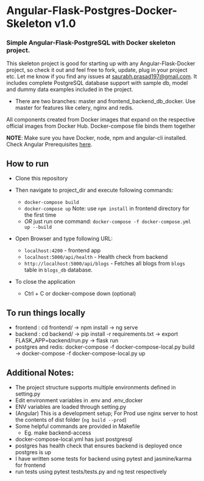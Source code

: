 <h1>Angular-Flask-Postgres-Docker-Skeleton v1.0</h1>
<h3>Simple Angular-Flask-PostgreSQL with Docker skeleton project.</h3>

This skeleton project is good for starting up with any Angular-Flask-Docker project, so check it out and feel free to fork, update, plug in your project etc. Let me know if you find any issues at saurabh.prasad197@gmail.com.
It includes complete PostgreSQL database support with sample db, model and dummy data examples included in the project.
* There are two branches: master and frontend_backend_db_docker. Use master for features like celery, nginx and redis.

<p>All components created from Docker images that expand on the respective official images from Docker Hub. Docker-compose file binds them together </p>

**NOTE**: Make sure you have Docker, node, npm and angular-cli installed. Check Angular
Prerequisites [here](https://github.com/angular/angular-cli#prerequisites).

## How to run
- Clone this repository
- Then navigate to project_dir and execute following commands:
  - `docker-compose build`
  - `docker-compose up` Note: use `npm install` in frontend directory for the first time
  - _OR_ just run one command: `docker-compose -f docker-compose.yml up --build`
 
- Open Browser and type following URL:
    - `localhost:4200` - frontend app
    - `localhost:5000/api/health` - Health check from backend
    - `http://localhost:5000/api/blogs` - Fetches all blogs from `blogs` table in `blogs_db` database.


- To close the application
    - Ctrl + C or docker-compose down (optional)

## To run things locally
- frontend : cd frontend/ -> npm install -> ng serve
- backend : cd backend/ -> pip install -r requirements.txt -> export FLASK_APP=backend/run.py -> flask run
- postgres and redis: docker-compose -f docker-compose-local.py build -> docker-compose -f docker-compose-local.py up

## Additional Notes:
-   The project structure supports multiple environments defined in setting.py
-   Edit environment variables in .env and .env_docker
-   ENV variables are loaded through setting.py
-   (Angular) This is a development setup; For Prod use nginx server to host the contents of dist folder (`ng build --prod`)
-   Some helpful commands are provided in Makefile
     - Eg. make backend-access
- docker-compose-local.yml has just postgresql
- postgres has health check that ensures backend is deployed once postgres is up
- I have written some tests for backend using pytest and jasmine/karma for frontend
- run tests using pytest tests/tests.py and ng test respectively

